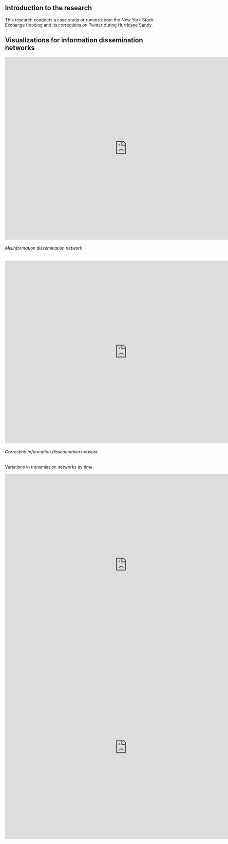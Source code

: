 ## Introduction to the research

This research conducts a case study of rumors about the New York Stock Exchange flooding and its corrections on Twitter during Hurricane Sandy.







## Visualizations for information dissemination networks


<iframe width="800" height="600" src="https://yuh2k.github.io/Twitter-Social-Network-Analysis-of-Hurricane-Sandy-/Misinformation%20Network/ " frameborder="0" allow="accelerometer; autoplay; encrypted-media; gyroscope; picture-in-picture" allowfullscreen></iframe>

######                                                                                                                                                   Misinformation dissemination network

<iframe width="800" height="600" src="https://yuh2k.github.io/Twitter-Social-Network-Analysis-of-Hurricane-Sandy-/Correction%20Network/" frameborder="0" allow="accelerometer; autoplay; encrypted-media; gyroscope; picture-in-picture" allowfullscreen></iframe>

######                                                                                                                                                  Correction Information dissemination network

##  
Variations in transmission networks by time



<iframe 
src="https://www.youtube.com/watch?v=Pa_hXfgaumM" 
scrolling="no" 
border="0" 
frameborder="no" 
framespacing="0" 
allowfullscreen="true" 
height=600
width=800> 
</iframe>



<iframe 
src="https://www.youtube.com/watch?v=z0NFjOD0tSU" 
scrolling="no" 
border="0" 
frameborder="no" 
framespacing="0" 
allowfullscreen="true" 
height=600
width=800> 
</iframe>
